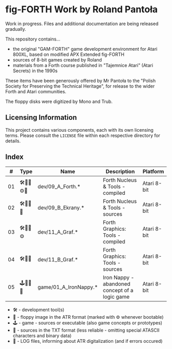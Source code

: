 # fig-FORTH Work by Roland Pantoła

Work in progress. Files and additional documentation are being released gradually.

This repository contains...
* the original "GAM-FORTH" game development environment for Atari 800XL, based on modified APX Extended fig-FORTH
* sources of 8-bit games created by Roland
* materials from a Forth course published in "Tajemnice Atari" (Atari Secrets) in the 1990s

These items have been generously offered by Mr Pantoła to the "Polish Society for Preserving the Technical Heritage", for release to the wider Forth and Atari communities.

The floppy disks were digitized by Mono and Trub.

## Licensing Information

This project contains various components, each with its own licensing terms.
Please consult the `LICENSE` file within each respective directory for details.

## Index

| #  | Type  |  Name          | Description                                      | Platform    |
| -- |------ | ----------     | -----------                                      | ----------- |
| 01 |🛠️💾📄⚙️📝| dev/09_A_Forth.* | Forth Nucleus & Tools - compiled | Atari 8-bit |
| 02 |🛠️💾📄📝| dev/09_B_Ekrany.* | Forth Nucleus & Tools - sources | Atari 8-bit |
| 03 |🛠️💾📄⚙️  | dev/11_A_Graf.* | Forth Graphics: Tools - compiled                    | Atari 8-bit |
| 04 |🛠️💾📄| dev/11_B_Graf.* | Forth Graphics: Tools - sources                  | Atari 8-bit |
| 05 |🕹️💾📄📝| game/01_A_IronNappy.* | Iron Nappy - abandoned concept of a logic game   | Atari 8-bit |
<!--
| 06 |🛠️💾📄⚙️  | dev/42_A_GrafDos.*   | Forth Graphics: Conversion (RamBrandt-Forth-DOS)   | Atari 8-bit |
| 07 |🛠️💾📄📝🖨️| dev/42_B_GrafDos.*   | Forth Graphics: Conversion (RamBrandt-Forth-DOS) | Atari 8-bit |
| 08 |🕹️💾📄📝🖨️| (multiple)     | A. D. 2044                                       | Atari 8-bit |
| 09 |🕹️💾📄📝🖨️| (multiple)     | Klątwa (The Curse)                               | Atari 8-bit |
| 10 |🕹️💾📄📝🖨️| (multiple)     | Władcy Ciemności                                 | Atari 8-bit | -->

* 🛠️ - development tool(s)
* 💾 - floppy image in the ATR format (marked with ⚙️ whenever bootable)
* 🕹️ - game - sources or executable (also game concepts or prototypes)
* 📝 - sources in the TXT format (less reliable - omitting special ATASCII characters and binary data)
* 📄 - LOG files, informing about ATR digitalization (and if errors occured)
<!-- * ✅ - available -->
<!-- * 📚 - game - resources (e.g. text, graphics) -->
<!-- * 🖨️ - sources in the PDF format (more reliable - preserving special ATASCII characters and binary data) -->
<!-- * 🔜 - upcoming -->
